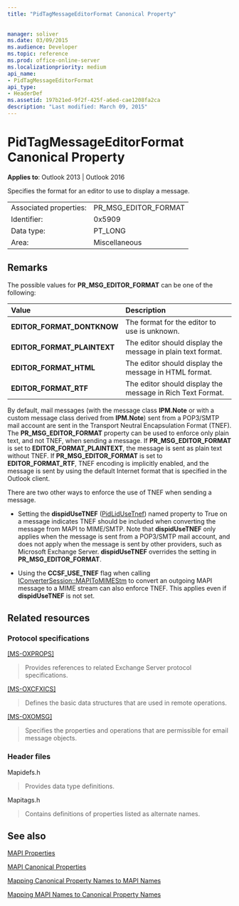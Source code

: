 ```yaml
---
title: "PidTagMessageEditorFormat Canonical Property"
 
 
manager: soliver
ms.date: 03/09/2015
ms.audience: Developer
ms.topic: reference
ms.prod: office-online-server
ms.localizationpriority: medium
api_name:
- PidTagMessageEditorFormat
api_type:
- HeaderDef
ms.assetid: 197b21ed-9f2f-425f-a6ed-cae1208fa2ca
description: "Last modified: March 09, 2015"
---
```


# PidTagMessageEditorFormat Canonical Property

  
  
**Applies to**: Outlook 2013 | Outlook 2016 
  
Specifies the format for an editor to use to display a message.
  
|||
|:-----|:-----|
|Associated properties:  <br/> |PR_MSG_EDITOR_FORMAT  <br/> |
|Identifier:  <br/> |0x5909  <br/> |
|Data type:  <br/> |PT_LONG  <br/> |
|Area:  <br/> |Miscellaneous  <br/> |
   
## Remarks

The possible values for **PR_MSG_EDITOR_FORMAT** can be one of the following: 
  
|**Value**|**Description**|
|:-----|:-----|
|**EDITOR_FORMAT_DONTKNOW** <br/> |The format for the editor to use is unknown.  <br/> |
|**EDITOR_FORMAT_PLAINTEXT** <br/> |The editor should display the message in plain text format.  <br/> |
|**EDITOR_FORMAT_HTML** <br/> |The editor should display the message in HTML format.  <br/> |
|**EDITOR_FORMAT_RTF** <br/> |The editor should display the message in Rich Text Format.  <br/> |
   
By default, mail messages (with the message class **IPM.Note** or with a custom message class derived from **IPM.Note**) sent from a POP3/SMTP mail account are sent in the Transport Neutral Encapsulation Format (TNEF). The **PR_MSG_EDITOR_FORMAT** property can be used to enforce only plain text, and not TNEF, when sending a message. If **PR_MSG_EDITOR_FORMAT** is set to **EDITOR_FORMAT_PLAINTEXT**, the message is sent as plain text without TNEF. If **PR_MSG_EDITOR_FORMAT** is set to **EDITOR_FORMAT_RTF**, TNEF encoding is implicitly enabled, and the message is sent by using the default Internet format that is specified in the Outlook client.
  
There are two other ways to enforce the use of TNEF when sending a message.
  
- Setting the **dispidUseTNEF** ([PidLidUseTnef](pidlidusetnef-canonical-property.md)) named property to True on a message indicates TNEF should be included when converting the message from MAPI to MIME/SMTP. Note that **dispidUseTNEF** only applies when the message is sent from a POP3/SMTP mail account, and does not apply when the message is sent by other providers, such as Microsoft Exchange Server. **dispidUseTNEF** overrides the setting in **PR_MSG_EDITOR_FORMAT**.
    
- Using the **CCSF_USE_TNEF** flag when calling [IConverterSession::MAPIToMIMEStm](iconvertersession-mapitomimestm.md) to convert an outgoing MAPI message to a MIME stream can also enforce TNEF. This applies even if **dispidUseTNEF** is not set. 
    
## Related resources

### Protocol specifications

[[MS-OXPROPS]](https://msdn.microsoft.com/library/f6ab1613-aefe-447d-a49c-18217230b148%28Office.15%29.aspx)
  
> Provides references to related Exchange Server protocol specifications.
    
[[MS-OXCFXICS]](https://msdn.microsoft.com/library/b9752f3d-d50d-44b8-9e6b-608a117c8532%28Office.15%29.aspx)
  
> Defines the basic data structures that are used in remote operations.
    
[[MS-OXOMSG]](https://msdn.microsoft.com/library/daa9120f-f325-4afb-a738-28f91049ab3c%28Office.15%29.aspx)
  
> Specifies the properties and operations that are permissible for email message objects.
    
### Header files

Mapidefs.h
  
> Provides data type definitions.
    
Mapitags.h
  
> Contains definitions of properties listed as alternate names.
    
## See also



[MAPI Properties](mapi-properties.md)
  
[MAPI Canonical Properties](mapi-canonical-properties.md)
  
[Mapping Canonical Property Names to MAPI Names](mapping-canonical-property-names-to-mapi-names.md)
  
[Mapping MAPI Names to Canonical Property Names](mapping-mapi-names-to-canonical-property-names.md)

